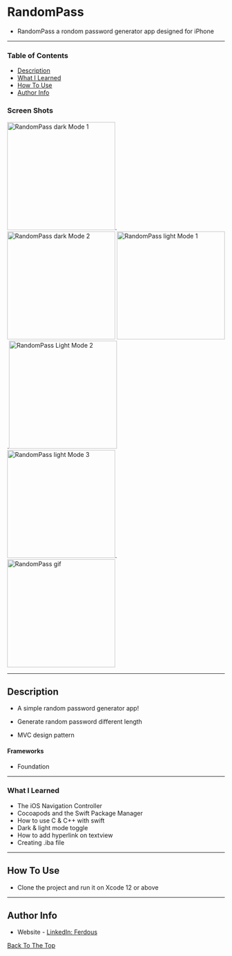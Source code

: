 # RandomPass

- RandomPass a rondom password generator app designed for iPhone

---

### Table of Contents

- [Description](#description)
- [What I Learned](#what-i-learned)
- [How To Use](#how-to-use)
- [Author Info](#author-info)

### Screen Shots

<img src="https://user-images.githubusercontent.com/62091371/137574771-c5f7f82d-9e68-44e4-b4da-3e1ecf0584d8.png" width="250" alt="RandomPass dark Mode 1">.<img src="https://user-images.githubusercontent.com/62091371/137574768-827e1c5b-4181-4c94-8c60-bb6ce780eac5.png" width="250" alt="RandomPass dark Mode 2">
<img src="https://user-images.githubusercontent.com/62091371/137574767-ff41f77b-16c5-4f7d-8cd9-c0f38017f327.png" width="250"   alt="RandomPass light Mode 1">.<img src="https://user-images.githubusercontent.com/62091371/137574770-722e7981-81f2-4bfd-b298-cc0f8200498f.png" width="250" alt="RandomPass Light Mode 2">
<img src="https://user-images.githubusercontent.com/62091371/137574766-8d5b3e5d-df1b-4bb0-9840-95daec198e17.png" width="250" alt="RandomPass light Mode 3">.<img src="https://user-images.githubusercontent.com/62091371/137574760-aba60baa-c3cc-4004-9708-e7ba94ca6aba.gif" width="250" alt="RandomPass gif">

---

## Description

- A simple random password generator app!

- Generate random password different length

- MVC design pattern

#### Frameworks

- Foundation

---

### What I Learned

- The iOS Navigation Controller
- Cocoapods and the Swift Package Manager
- How to use C & C++ with swift
- Dark & light mode toggle
- How to add hyperlink on textview
- Creating .iba file

---

## How To Use

- Clone the project and run it on Xcode 12 or above

---

## Author Info

- Website - [LinkedIn: Ferdous](https://linkedin.com/in/ferdous19)

[Back To The Top](#RandomPass)
